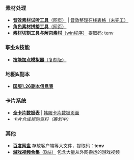 
### 素材处理
- [**音效素材试听工具**（网页）](https://tenvix.meow42.cn/sound-box/index.html) | [音效整理在线表格（未完工）](https://docs.qq.com/sheet/DRGtPa3FHYmJzWWFY?tab=BB08J2)
- [**角色素材拼接工具**（网页）](https://tenvix.meow42.cn/avatar-box/index.html)
- [**素材切割工具与解包素材**（win程序）](https://pan.baidu.com/s/1XXLrgyV2RhPzWugkf9WIkQ?pwd=tenv) 提取码: tenv 

### 职业&技能
- [**技能加点模拟器**（复刻版）](https://tenvix.meow42.cn/tenvi-skill-box/index.html)


### 地图&副本
- [**国服1.26副本信息表**](https://docs.qq.com/sheet/DRHhxUkJZdm1qdFNO?tab=BB08J2)

### 卡片系统
- [**全卡片数据表**](https://docs.qq.com/sheet/DREF1U1VzT21OVkhZ?tab=BB08J2) | [韩服卡片数据页面](http://file.pmang.com/images/pmang/tenvi/ob/guide/guide_6_19.html)    
- *卡片合成规则资料（筹划中）*

### 其他
- [**百度网盘**](https://pan.baidu.com/s/19vf4gf3X9UJ7WLN7Vs_WXg) 存放客户端等大文件，提取码：**tenv** 
- [**游戏视频合集**（B站）](https://www.bilibili.com/video/BV1dE411o7mS) 包含大量从外网搬运的游戏视频